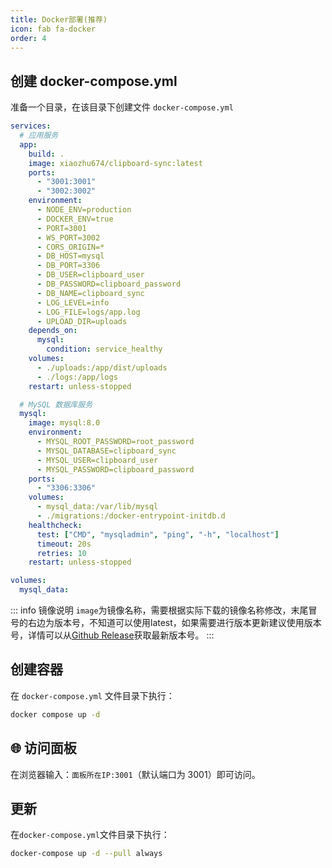 ```yaml
---
title: Docker部署(推荐)
icon: fab fa-docker
order: 4
---
```


<AutoCatalog />

## 创建 docker-compose.yml
准备一个目录，在该目录下创建文件 `docker-compose.yml`

```yml
services:
  # 应用服务
  app:
    build: .
    image: xiaozhu674/clipboard-sync:latest
    ports:
      - "3001:3001"
      - "3002:3002"
    environment:
      - NODE_ENV=production
      - DOCKER_ENV=true
      - PORT=3001
      - WS_PORT=3002
      - CORS_ORIGIN=*
      - DB_HOST=mysql
      - DB_PORT=3306
      - DB_USER=clipboard_user
      - DB_PASSWORD=clipboard_password
      - DB_NAME=clipboard_sync
      - LOG_LEVEL=info
      - LOG_FILE=logs/app.log
      - UPLOAD_DIR=uploads
    depends_on:
      mysql:
        condition: service_healthy
    volumes:
      - ./uploads:/app/dist/uploads
      - ./logs:/app/logs
    restart: unless-stopped

  # MySQL 数据库服务
  mysql:
    image: mysql:8.0
    environment:
      - MYSQL_ROOT_PASSWORD=root_password
      - MYSQL_DATABASE=clipboard_sync
      - MYSQL_USER=clipboard_user
      - MYSQL_PASSWORD=clipboard_password
    ports:
      - "3306:3306"
    volumes:
      - mysql_data:/var/lib/mysql
      - ./migrations:/docker-entrypoint-initdb.d
    healthcheck:
      test: ["CMD", "mysqladmin", "ping", "-h", "localhost"]
      timeout: 20s
      retries: 10
    restart: unless-stopped

volumes:
  mysql_data:

```

::: info 镜像说明
`image`为镜像名称，需要根据实际下载的镜像名称修改，末尾冒号的右边为版本号，不知道可以使用latest，如果需要进行版本更新建议使用版本号，详情可以从[Github Release](https://github.com/SClipBoard/ClipBoard/releases)获取最新版本号。
:::

## 创建容器
在 `docker-compose.yml` 文件目录下执行：

```bash
docker compose up -d
```

## 🌐 访问面板

在浏览器输入：`面板所在IP:3001`（默认端口为 3001）即可访问。

## 更新
在`docker-compose.yml`文件目录下执行：

```bash
docker-compose up -d --pull always
```